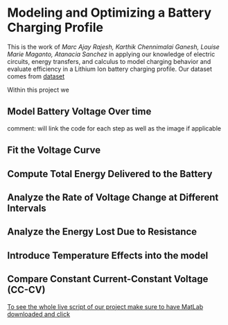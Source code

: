 # **Modeling and Optimizing a Battery Charging Profile**

This is the work of _Marc Ajay Rajesh, Karthik Chennimalai Ganesh, Louise Marie Maganto, Atanacia Sanchez_ in applying our knowledge of electric circuits, energy transfers, and calculus to model charging behavior and evaluate efficiency in a Lithium Ion battery charging profile.
Our dataset comes from [dataset](Dataset/Lithium_Ion_Battery.pdf)


Within this project we 

## Model Battery Voltage Over time 
 comment: will link the code for each step as well as the image if applicable
## Fit the Voltage Curve

## Compute Total Energy Delivered to the Battery

## Analyze the Rate of Voltage Change at Different Intervals 

## Analyze the Energy Lost Due to Resistance

## Introduce Temperature Effects into the model

## Compare Constant Current-Constant Voltage (CC-CV)


<ins>To see the whole live script of our project make sure to have MatLab downloaded and [click](Code/LiveScript_Matlab_Internship.mlx) </ins>
